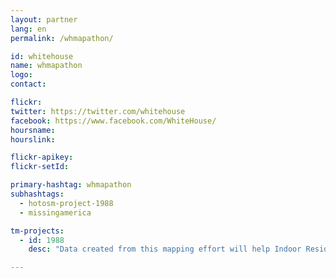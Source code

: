```yaml
---
layout: partner
lang: en
permalink: /whmapathon/

id: whitehouse
name: whmapathon
logo:
contact:

flickr:
twitter: https://twitter.com/whitehouse
facebook: https://www.facebook.com/WhiteHouse/
hoursname:
hourslink:

flickr-apikey:
flickr-setId:

primary-hashtag: whmapathon
subhashtags:
  - hotosm-project-1988
  - missingamerica

tm-projects:
  - id: 1988
    desc: "Data created from this mapping effort will help Indoor Residual Spraying programs in Mozambique plan for the upcoming spray campaign. After the base map is completed by remote mappers, Peace Corps Volunteers in Zambezia Province will work with their Mozambican counterparts to complete Field Papers in key villages and towns and add local knowledge to OSM."

---
```

